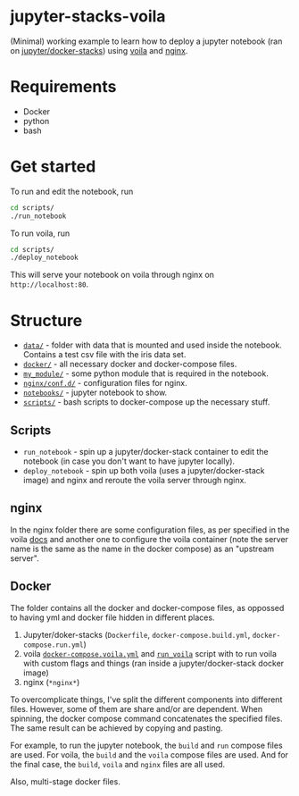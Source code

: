 # jupyter-stacks-voila

(Minimal) working example to learn how to deploy a jupyter notebook
(ran on [jupyter/docker-stacks](https://github.com/jupyter/docker-stacks))
using [voila](https://github.com/voila-dashboards/voila/tree/stable) and [nginx](https://docs.nginx.com/).

# Requirements

- Docker
- python
- bash

# Get started

To run and edit the notebook, run

```bash
cd scripts/
./run_notebook
```

To run voila, run

```bash
cd scripts/
./deploy_notebook
```

This will serve your notebook on voila through nginx on `http://localhost:80`.

# Structure

- [`data/`](data/) - folder with data that is mounted and used inside the notebook. Contains a test csv file with the iris data set.
- [`docker/`](docker/) - all necessary docker and docker-compose files.
- [`my_module/`](my_module/) - some python module that is required in the notebook.
- [`nginx/conf.d/`](nginx/conf.d/) - configuration files for nginx.
- [`notebooks/`](notebooks/) - jupyter notebook to show.
- [`scripts/`](scripts/) - bash scripts to docker-compose up the necessary stuff.

## Scripts

- `run_notebook` - spin up a jupyter/docker-stack container to edit the notebook (in case you don't want to have jupyter locally).
- `deploy_notebook` - spin up both voila (uses a jupyter/docker-stack image) and nginx and reroute the voila server through nginx.

## nginx

In the nginx folder there are some configuration files, as per specified in the voila
[docs](https://voila.readthedocs.io/en/stable/deploy.html#running-voila-on-a-private-server)
and another one to configure the voila container (note the server name is the same as the name in the docker compose) as an "upstream server".

## Docker

The folder contains all the docker and docker-compose files,
as oppossed to having yml and docker file hidden in different places.

1. Jupyter/doker-stacks (`Dockerfile`, `docker-compose.build.yml`, `docker-compose.run.yml`)
2. voila [`docker-compose.voila.yml`](docker/docker-compose.voila.yml) and [`run_voila`](docker/run_voila) script with to run voila with custom flags and things (ran inside a jupyter/docker-stack docker image)
3. nginx (`*nginx*`)

To overcomplicate things, I've split the different components into different files. However,
some of them are share and/or are dependent.
When spinning, the docker compose command concatenates the specified files.
The same result can be achieved by copying and pasting.

For example, to run the jupyter notebook, the `build` and `run` compose files are used. For voila, the `build` and the `voila` compose files are used. And for the final case, the `build`, `voila` and `nginx` files are all used.

Also, multi-stage docker files.
